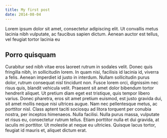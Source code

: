 ```yaml
---
title: My first post
date: 2014-08-04
---
```


Lorem ipsum dolor sit amet, consectetur adipiscing elit. Ut convallis
metus lacinia nibh vulputate, ac faucibus sapien dictum. Aenean
auctor est tellus, vel feugiat tortor lacinia eu

## Porro quisquam

Curabitur sed nibh vitae eros laoreet rutrum in sodales velit. Donec
quis fringilla nibh, in sollicitudin lorem. In quam nisi, facilisis
id lacinia id, viverra a felis. Aenean imperdiet id justo in interdum.
Nullam sollicitudin purus dolor, rutrum consequat nisl tincidunt
non. Fusce lorem orci, dignissim nec risus quis, blandit vehicula
velit. Praesent sit amet dolor bibendum tortor hendrerit aliquet.
Ut pretium diam eget est tristique, quis tempor libero varius. Donec
pharetra, eros sit amet pretium euismod, est justo gravida dui, sit
amet mollis neque nisi ultrices augue. Nam nec pellentesque metus,
ac porttitor nisl. Class aptent taciti sociosqu ad litora torquent
per conubia nostra, per inceptos himenaeos. Nulla facilisi. Nulla
purus massa, vulputate et risus eu, consectetur rutrum tellus. Etiam
porttitor nulla et dui gravida, at iaculis mi porttitor. Ut molestie
at neque eu ultricies. Quisque lacus tortor, feugiat id mauris et,
aliquet dictum erat.
